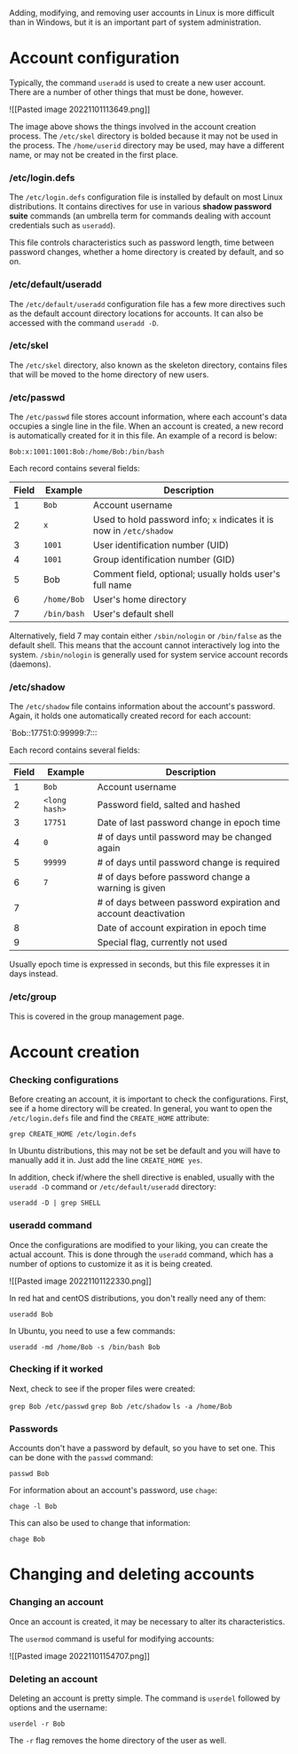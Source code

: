 Adding, modifying, and removing user accounts in Linux is more difficult than in Windows, but it is an important part of system administration.

# Account configuration
Typically, the command `useradd` is used to create a new user account. There are a number of other things that must be done, however.

![[Pasted image 20221101113649.png]]

The image above shows the things involved in the account creation process. The `/etc/skel` directory is bolded because it may not be used in the process. The `/home/userid` directory may be used, may have a different name, or may not be created in the first place.

### /etc/login.defs
The `/etc/login.defs` configuration file is installed by default on most Linux distributions. It contains directives for use in various **shadow password suite** commands (an umbrella term for commands dealing with account credentials such as `useradd`).

This file controls characteristics such as password length, time between password changes, whether a home directory is created by default, and so on.

### /etc/default/useradd
The `/etc/default/useradd` configuration file has a few more directives such as the default account directory locations for accounts. It can also be accessed with the command `useradd -D`.

### /etc/skel
The `/etc/skel` directory, also known as the skeleton directory, contains files that will be moved to the home directory of new users.

### /etc/passwd
The `/etc/passwd` file stores account information, where each account's data occupies a single line in the file. When an account is created, a new record is automatically created for it in this file. An example of a record is below:

`Bob:x:1001:1001:Bob:/home/Bob:/bin/bash`

Each record contains several fields:

| Field | Example     | Description                                                          |
| ----- | ----------- | -------------------------------------------------------------------- |
| 1     | `Bob`       | Account username                                                     |
| 2     | `x`         | Used to hold password info; `x` indicates it is now in `/etc/shadow` |
| 3     | `1001`      | User identification number (UID)                                     |
| 4     | `1001`      | Group identification number (GID)                                    |
| 5     | Bob         | Comment field, optional; usually holds user's full name              |
| 6     | `/home/Bob` | User's home directory                                                |
| 7     | `/bin/bash` | User's default shell                                                                     |

Alternatively, field 7 may contain either `/sbin/nologin` or `/bin/false` as the default shell. This means that the account cannot interactively log into the system. `/sbin/nologin` is generally used for system service account records (daemons).

### /etc/shadow
The `/etc/shadow` file contains information about the account's password. Again, it holds one automatically created record for each account:

`Bob:<long hash>:17751:0:99999:7:::

Each record contains several fields:

| Field | Example       | Description                                         |
| ----- | ------------- | --------------------------------------------------- |
| 1     | `Bob`         | Account username                                    |
| 2     | `<long hash>` | Password field, salted and hashed                   |
| 3     | `17751`       | Date of last password change in epoch time          |
| 4     | `0`           | # of days until password may be changed again            |
| 5     | `99999`       | # of days until password change is required              |
| 6     | `7`           | # of days before password change a warning is given |
| 7     |               | # of days between password expiration and account deactivation            |
| 8     |               | Date of account expiration in epoch time            |
| 9     |               | Special flag, currently not used                    |

Usually epoch time is expressed in seconds, but this file expresses it in days instead.

### /etc/group
This is covered in the group management page.

# Account creation

### Checking configurations
Before creating an account, it is important to check the configurations. First, see if a home directory will be created. In general, you want to open the `/etc/login.defs` file and find the `CREATE_HOME` attribute:

`grep CREATE_HOME /etc/login.defs`

In Ubuntu distributions, this may not be set be default and you will have to manually add it in. Just add the line `CREATE_HOME yes`.

In addition, check if/where the shell directive is enabled, usually with the `useradd -D` command or `/etc/default/useradd` directory:

`useradd -D | grep SHELL`

### useradd command
Once the configurations are modified to your liking, you can create the actual account. This is done through the `useradd` command, which has a number of options to customize it as it is being created.

![[Pasted image 20221101122330.png]]

In red hat and centOS distributions, you don't really need any of them:

`useradd Bob`

In Ubuntu, you need to use a few commands:

`useradd -md /home/Bob -s /bin/bash Bob`

### Checking if it worked
Next, check to see if the proper files were created:

`grep Bob /etc/passwd`
`grep Bob /etc/shadow`
`ls -a /home/Bob`

### Passwords
Accounts don't have a password by default, so you have to set one. This can be done with the `passwd` command:

`passwd Bob`

For information about an account's password, use `chage`:

`chage -l Bob`

This can also be used to change that information:

`chage Bob`

# Changing and deleting accounts

### Changing an account
Once an account is created, it may be necessary to alter its characteristics.

The `usermod` command is useful for modifying accounts:

![[Pasted image 20221101154707.png]]

### Deleting an account
Deleting an account is pretty simple. The command is `userdel` followed by options and the username:

`userdel -r Bob`

The `-r` flag removes the home directory of the user as well.